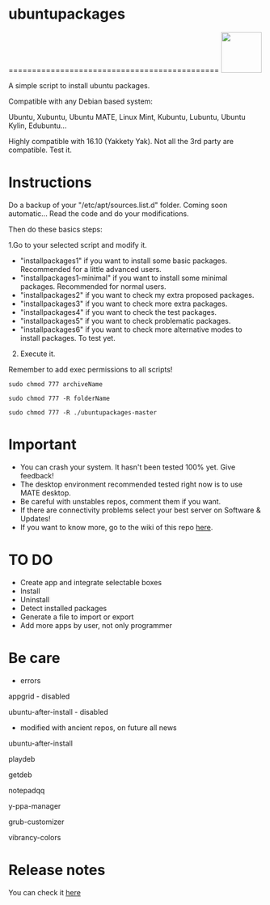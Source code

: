 # ubuntupackages
=============================================
<img src="http://design.ubuntu.com/wp-content/uploads/ubuntu-logo32.png" width="80">

A simple script to install ubuntu packages.

Compatible with any Debian based system:

Ubuntu, Xubuntu, Ubuntu MATE, Linux Mint, Kubuntu, Lubuntu, Ubuntu Kylin, Edubuntu...

Highly compatible with 16.10 (Yakkety Yak). Not all the 3rd party are compatible. Test it.

Instructions
=============================================
Do a backup of your "/etc/apt/sources.list.d" folder. Coming soon automatic...
Read the code and do your modifications.

Then do these basics steps:

1.Go to your selected script and modify it.

* "installpackages1" if you want to install some basic packages. Recommended for a little advanced users.
* "installpackages1-minimal" if you want to install some minimal packages. Recommended for normal users.
* "installpackages2" if you want to check my extra proposed packages.
* "installpackages3" if you want to check more extra packages.
* "installpackages4" if you want to check the test packages.
* "installpackages5" if you want to check problematic packages.
* "installpackages6" if you want to check more alternative modes to install packages. To test yet.

2. Execute it.

Remember to add exec permissions to all scripts!

`sudo chmod 777 archiveName`

`sudo chmod 777 -R folderName`

`sudo chmod 777 -R ./ubuntupackages-master`

Important
=============================================
* You can crash your system. It hasn't been tested 100% yet. Give feedback!
* The desktop environment recommended tested right now is to use MATE desktop.
* Be careful with unstables repos, comment them if you want.
* If there are connectivity problems select your best server on Software & Updates!
* If you want to know more, go to the wiki of this repo [here](https://github.com/adgellida/ubuntupackages/wiki).

TO DO
=============================================
* Create app and integrate selectable boxes
* Install
* Uninstall
* Detect installed packages
* Generate a file to import or export
* Add more apps by user, not only programmer

Be care
=============================================
* errors

appgrid - disabled

ubuntu-after-install - disabled

* modified with ancient repos, on future all news

ubuntu-after-install

playdeb

getdeb

notepadqq

y-ppa-manager

grub-customizer

vibrancy-colors

Release notes
=============================================
You can check it [here](https://github.com/adgellida/ubuntupackages/releases)
